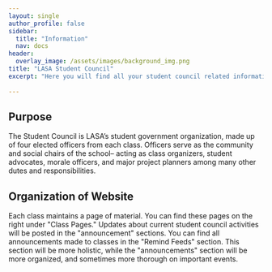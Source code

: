 ```yaml
---
layout: single
author_profile: false
sidebar:
  title: "Information"
  nav: docs
header:
  overlay_image: /assets/images/background_img.png
title: "LASA Student Council"
excerpt: "Here you will find all your student council related information"  
  
---
```


## Purpose

The Student Council is LASA’s student government organization, made up of four elected officers from each class. Officers serve as the community and social chairs of the school– acting as class organizers, student advocates, morale officers, and major project planners among many other dutes and responsibilities.

## Organization of Website
Each class maintains a page of material. You can find these pages on the right under "Class Pages." Updates about current student council activities will be posted in the "announcement" sections. You can find all announcements made to classes in the "Remind Feeds" section. This section will be more holistic, while the "announcements" section will be more organized, and sometimes more thorough on important events.
